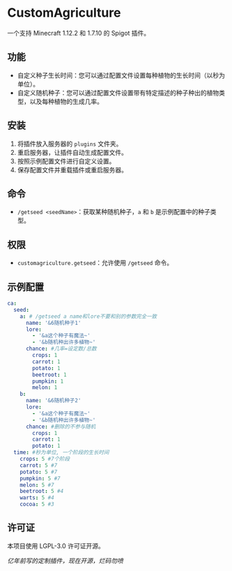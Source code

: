 # CustomAgriculture

一个支持 Minecraft 1.12.2 和 1.7.10 的 Spigot 插件。

## 功能

- 自定义种子生长时间：您可以通过配置文件设置每种植物的生长时间（以秒为单位）。
- 自定义随机种子：您可以通过配置文件设置带有特定描述的种子种出的植物类型，以及每种植物的生成几率。

## 安装

1. 将插件放入服务器的 `plugins` 文件夹。
2. 重启服务器，让插件自动生成配置文件。
3. 按照示例配置文件进行自定义设置。
4. 保存配置文件并重载插件或重启服务器。

## 命令

- `/getseed <seedName>`：获取某种随机种子，`a` 和 `b` 是示例配置中的种子类型。

## 权限

- `customagriculture.getseed`：允许使用 `/getseed` 命令。

## 示例配置

```yaml
ca:
  seed:
    a: # /getseed a name和lore不要和别的参数完全一致
      name: '&6随机种子1'
      lore:
        - '&a这个种子有魔法~'
        - '&b随机种出许多植物~'
      chance: #几率=设定数/总数
        crops: 1
        carrot: 1
        potato: 1
        beetroot: 1
        pumpkin: 1
        melon: 1
    b:
      name: '&6随机种子2'
      lore:
        - '&a这个种子有魔法~'
        - '&b随机种出许多植物~'
      chance: #删除的不参与随机
        crops: 1
        carrot: 1
        potato: 1
  time: #秒为单位, 一个阶段的生长时间
    crops: 5 #7个阶段
    carrot: 5 #7
    potato: 5 #7
    pumpkin: 5 #7
    melon: 5 #7
    beetroot: 5 #4
    warts: 5 #4
    cocoa: 5 #3
```

## 许可证

本项目使用 LGPL-3.0 许可证开源。

_亿年前写的定制插件，现在开源，烂码勿喷_
